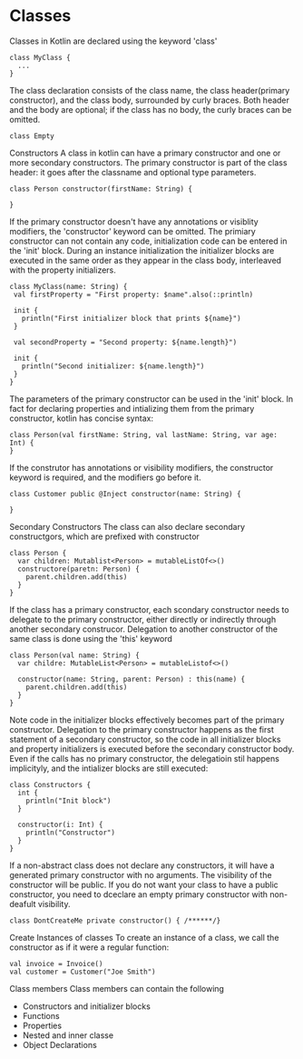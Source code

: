 # Classes
Classes in Kotlin are declared using the keyword 'class'
```
class MyClass {
  ...
}
```
The class declaration consists of the class name, the class header(primary constructor), and the class body, surrounded by curly braces. Both header and the body are optional;
if the class has no body, the curly braces can be omitted. 
```
class Empty
```

Constructors
 A class in kotlin can have a primary constructor and one or more secondary constructors. The primary constructor is part of the class header: it goes after the classname
 and optional type parameters.
 
 ```
 class Person constructor(firstName: String) {
 
 }
 ```
 
 If the primary constructor doesn't have any annotations or visiblity modifiers, the 'constructor' keyword can be omitted. The primiary constructor can not contain any code, 
 initialization code can be entered in the 'init' block. During an instance initialization the initializer blocks are executed in the same order as they appear in the class body,
 interleaved with the property initializers.
 
 ```
 class MyClass(name: String) {
  val firstProperty = "First property: $name".also(::println)
  
  init {
    println("First initializer block that prints ${name}")
  }
  
  val secondProperty = "Second property: ${name.length}")
  
  init {
    println("Second initializer: ${name.length}")
  }
}
```
The parameters of the primary constructor can be used in the 'init' block. In fact for declaring properties and intializing them from the primary constructor, kotlin has concise
syntax:
```
class Person(val firstName: String, val lastName: String, var age: Int) {
}
```

If the construtor has annotations or visibility modifiers, the constructor keyword is required, and the modifiers go before it. 
```
class Customer public @Inject constructor(name: String) {

}
```


Secondary Constructors
The class can also declare secondary constructgors, which are prefixed with constructor
```
class Person {
  var children: Mutablist<Person> = mutableListOf<>()
  constructore(paretn: Person) {
    parent.children.add(this)
  }
}
```

If the class has a primary constructor, each scondary constructor needs to delegate to the primary constructor, either
directly or indirectly through another secondary construcor. Delegation to another constructor of the same class is done using
the 'this' keyword
```
class Person(val name: String) {
  var childre: MutableList<Person> = mutableListof<>()
  
  constructor(name: String, parent: Person) : this(name) {
    parent.children.add(this)
  }
}
```

Note code in the initializer blocks effectively becomes part of the primary constructor. Delegation to the primary constructor happens 
as the first statement of a secondary constructor, so the code in all initializer blocks and property initializers is executed before the
secondary constructor body.  Even if the calls has no primary constructor, the delegatioin stil happens implicityly, and the intializer 
blocks are still executed:
```
class Constructors {
  int {
    println("Init block")
  }
  
  constructor(i: Int) {
    println("Constructor")
  }
}
```

If a non-abstract class does not declare any constructors, it will have a generated primary constructor with no arguments. The visibility of the constructor will be public.
If you do not want your class to have a public constructor, you need to dceclare an empty primary constructor with non-deafult visibility. 
```
class DontCreateMe private constructor() { /******/}
```

Create Instances of classes
To create an instance of a class, we call the constructor as if it were a regular function:
```
val invoice = Invoice()
val customer = Customer("Joe Smith")
```


Class members
Class members can contain the following
- Constructors and initializer blocks
- Functions
- Properties
- Nested and inner classe
- Object Declarations







